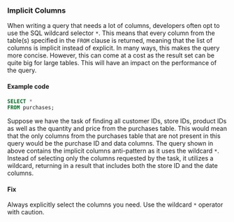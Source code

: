 ### Implicit Columns

When writing a query that needs a lot of columns, developers often opt to use the SQL wildcard selector `*`. This means that every column from the table(s) specified in the `FROM` clause is returned, meaning that the list of columns is implicit instead of explicit. In many ways, this makes the query more concise. However, this can come at a cost as the result set can be quite big for large tables. This will have an impact on the performance of the query.

#### Example code

```SQL
SELECT *
FROM purchases;
```

Suppose we have the task of finding all customer IDs, store IDs, product IDs as well as the quantity and price from the purchases table. This would mean that the only columns from the purchases table that are not present in this query would be the purchase ID and data columns. The query shown in above contains the implicit columns anti-pattern as it uses the wildcard `*`. Instead of selecting only the columns requested by the task, it utilizes a wildcard, returning in a result that includes both the store ID and the date columns.

#### Fix

Always explicitly select the columns you need. Use the wildcard `*` operator with caution.
